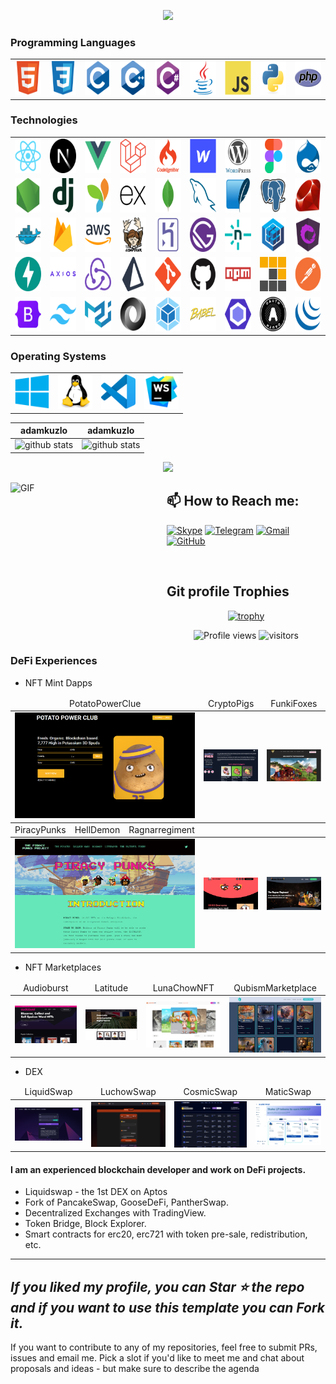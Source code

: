 <p align="center">
  <a href="https://github.com/ninja-1337"><img src="https://readme-typing-svg.herokuapp.com/?lines=Hi+there+👋,+I+am+Adam;+Welcome+to+My+GitHub+Profile!;Full+stack%20Developer;Webflow%20Developer+Designer;Wordpress+Developer;12%2B%20years%20of%20coding%20experience;Always%20learning%20new%20stuffs&font=Pacifico&center=true&width=650&height=120&color=58a6ff&vCenter=true&size=45%22"></a>
</p>

<h3 align="left">Programming Languages</h3>
<table>
  <tr>
    <td><img src="https://github.com/devicons/devicon/blob/master/icons/html5/html5-original.svg" alt="html" width="55" height="55"/></td>
    <td><img src="https://github.com/devicons/devicon/blob/master/icons/css3/css3-original.svg" alt="css" width="55" height="55"/></td>    
    <td><img src="https://github.com/devicons/devicon/blob/master/icons/c/c-original.svg" alt="c" width="55" height="55"/></td>
    <td><img src="https://github.com/devicons/devicon/blob/master/icons/cplusplus/cplusplus-original.svg" alt="c++" width="55" height="55"/></td>
    <td><img src="https://github.com/devicons/devicon/blob/master/icons/csharp/csharp-original.svg" alt="c#" width="55" height="55"/></td>
    <td><img src="https://github.com/devicons/devicon/blob/master/icons/java/java-original.svg" alt="java" width="55" height="55"/></td>
    <td><img src="https://github.com/devicons/devicon/blob/master/icons/javascript/javascript-original.svg" alt="javascript" width="55" height="55"/></td>
    <td><img src="https://github.com/devicons/devicon/blob/master/icons/python/python-original.svg" alt="python" width="55" height="55"/></td>
    <td><img src="https://github.com/devicons/devicon/blob/master/icons/php/php-original.svg" alt="php" width="55" height="55"/></td>
  </tr>  
</table>
  
<h3 align="left">Technologies</h3>
<table>
  <tr>
    <td><img src="https://github.com/devicons/devicon/blob/master/icons/react/react-original.svg" alt="react" width="55" height="55"/></td>
    <td><img src="https://github.com/devicons/devicon/blob/master/icons/nextjs/nextjs-original.svg" alt="nextjs" width="55" height="55"/></td>
    <td><img src="https://github.com/devicons/devicon/blob/master/icons/vuejs/vuejs-original.svg" alt="vuejs" width="55" height="55"/></td>
    <td><img src="https://github.com/devicons/devicon/blob/master/icons/laravel/laravel-original.svg" alt="laravel" width="55" height="55"/></td>
    <td><img src="https://github.com/devicons/devicon/blob/master/icons/codeigniter/codeigniter-plain-wordmark.svg" alt="codeigniter" width="55" height="55"/></td>
    <td><img src="https://github.com/devicons/devicon/blob/master/icons/webflow/webflow-original.svg" alt="webflow" width="55" height="55"/></td>
    <td><img src="https://github.com/devicons/devicon/blob/master/icons/wordpress/wordpress-original.svg" alt="wordpress" width="55" height="55"/></td>
    <td><img src="https://github.com/devicons/devicon/blob/master/icons/figma/figma-original.svg" alt="figma" width="55" height="55"/></td>
    <td><img src="https://github.com/devicons/devicon/blob/master/icons/drupal/drupal-original.svg" alt="drupal" width="55" height="55" /></td>
  </tr>
  <tr>
    <td><img src="https://github.com/devicons/devicon/blob/master/icons/nodejs/nodejs-original.svg" alt="nodejs" width="55" height="55"/></td>
    <td><img src="https://github.com/devicons/devicon/blob/master/icons/django/django-plain.svg" alt="django" width="55" height="55"/></td>
    <td><img src="https://github.com/devicons/devicon/blob/master/icons/yii/yii-original.svg" alt="yii" width="55" height="55"/></td>
    <td><img src="https://github.com/devicons/devicon/blob/master/icons/express/express-original.svg" alt="express" width="55" height="55"/></td>
    <td><img src="https://github.com/devicons/devicon/blob/master/icons/mongodb/mongodb-original.svg" alt="mongodb" width="55" height="55"/></td>
    <td><img src="https://github.com/devicons/devicon/blob/master/icons/mysql/mysql-original.svg" alt="mysql" width="55" height="55"/></td>
    <td><img src="https://github.com/devicons/devicon/blob/master/icons/sqlite/sqlite-original.svg" alt="sqlite" width="55" height="55"/></td>
    <td><img src="https://github.com/devicons/devicon/blob/master/icons/postgresql/postgresql-original.svg" alt="postgresql" width="55" height="55"/></td>
    <td><img src="https://github.com/devicons/devicon/blob/master/icons/ruby/ruby-original.svg" alt="ruby" width="55" height="55"/></td>
  </tr>
  <tr>
    <td><img src="https://github.com/devicons/devicon/blob/master/icons/docker/docker-original.svg" alt="docker" width="55" height="55"/></td>
    <td><img src="https://github.com/devicons/devicon/blob/master/icons/firebase/firebase-original.svg" alt="firebase" width="55" height="55"/></td>
    <td><img src="https://github.com/devicons/devicon/blob/master/icons/amazonwebservices/amazonwebservices-original-wordmark.svg" alt="amazonwebservices" width="55" height="55"/></td>
    <td><img src="https://github.com/devicons/devicon/blob/master/icons/composer/composer-original.svg" alt="composer" width="55" height="55" /></td>
    <td><img src="https://github.com/devicons/devicon/blob/master/icons/heroku/heroku-original.svg" alt="heroku" width="55" height="55"/></td>
    <td><img src="https://github.com/devicons/devicon/blob/master/icons/gatsby/gatsby-original.svg" alt="gatsby" width="55" height="55"/></td>
    <td><img src="https://github.com/devicons/devicon/blob/master/icons/netlify/netlify-original.svg" alt="netlify" width="55" height="55"/></td>
    <td><img src="https://github.com/devicons/devicon/blob/master/icons/sequelize/sequelize-original.svg" alt="sequelize" width="55" height="55"/></td>
    <td><img src="https://github.com/devicons/devicon/blob/master/icons/ngrx/ngrx-original.svg" alt="ngrx" width="55" height="55"/></td>
  </tr>
  <tr>
    <td><img src="https://github.com/devicons/devicon/blob/master/icons/fastapi/fastapi-original.svg" alt="fastapi" width="55" height="55" /></td>
    <td><img src="https://github.com/devicons/devicon/blob/master/icons/axios/axios-plain-wordmark.svg" alt="axios" width="55" height="55" /></td>
    <td><img src="https://github.com/devicons/devicon/blob/master/icons/redux/redux-original.svg" alt="react" width="55" height="55"/></td>
    <td><img src="https://github.com/devicons/devicon/blob/master/icons/prisma/prisma-original.svg" alt="prisma" width="55" height="55"/></td>
    <td><img src="https://github.com/devicons/devicon/blob/master/icons/git/git-original.svg" alt="git" width="55" height="55"/></td>
    <td><img src="https://github.com/devicons/devicon/blob/master/icons/github/github-original.svg" alt="github" width="55" height="55"/></td>
    <td><img src="https://github.com/devicons/devicon/blob/master/icons/npm/npm-original-wordmark.svg" alt="npm" width="55" height="55"/></td>
    <td><img src="https://github.com/devicons/devicon/blob/master/icons/pnpm/pnpm-original.svg" alt="pnpm" width="55" height="55"/></td>
    <td><img src="https://github.com/devicons/devicon/blob/master/icons/postman/postman-original.svg" alt="postman" width="55" height="55"/></td>
  </tr>
  <tr>
    <td><img src="https://github.com/devicons/devicon/blob/master/icons/bootstrap/bootstrap-original.svg" alt="bootstrap" width="55" height="55"/></td>
    <td><img src="https://github.com/devicons/devicon/blob/master/icons/tailwindcss/tailwindcss-original.svg" alt="tailwind" width="55" height="55"/></td>    
    <td><img src="https://github.com/devicons/devicon/blob/master/icons/materialui/materialui-original.svg" alt="materialui" width="55" height="55"/></td>
    <td><img src="https://github.com/devicons/devicon/blob/master/icons/json/json-original.svg" alt="json" width="55" height="55"/></td>
    <td><img src="https://github.com/devicons/devicon/blob/master/icons/webpack/webpack-original.svg" alt="webpack" width="55" height="55"/></td>
    <td><img src="https://github.com/devicons/devicon/blob/master/icons/babel/babel-original.svg" alt="esling" width="55" height="55" /></td>
    <td><img src="https://github.com/devicons/devicon/blob/master/icons/eslint/eslint-original.svg" alt="eslint" width="55" height="55" /></td>
    <td><img src="https://github.com/devicons/devicon/blob/master/icons/oauth/oauth-original.svg" alt="oauth" width="55" height="55"/></td>
    <td><img src="https://github.com/devicons/devicon/blob/master/icons/jquery/jquery-original.svg" alt="jquery" width="55" height="55"/></td>
  </tr>
</table>

<h3 align="left">Operating Systems</h3>
<table>
  <tr>
  <td><img src="https://github.com/devicons/devicon/blob/master/icons/windows8/windows8-original.svg" alt="windows" width="55" height="55"/></td>
  <td><img src="https://github.com/devicons/devicon/blob/master/icons/linux/linux-original.svg" alt="inux" width="55" height="55"/></td>
  <td><img src="https://github.com/devicons/devicon/blob/master/icons/vscode/vscode-original.svg" alt="vscode" width="55" height="55"/></td>
  <td><img src="https://github.com/devicons/devicon/blob/master/icons/webstorm/webstorm-original.svg" alt="webstorm" width="55" height="55"/></td>
  </tr>  
</table>

<div align="center">

| adamkuzlo                                                                                                                                                                    | adamkuzlo                                                                                                                                |
| ---------------------------------------------------------------------------------------------------------------------------------------------------------------------------- | ---------------------------------------------------------------------------------------------------------------------------------------- |
| ![github stats](https://github-readme-stats.vercel.app/api?username=adamkuzlo&show_icons=true&theme=github_dark&include_all_commits=true&count_private=true&hide_title=true) | ![github stats](https://github-readme-stats.vercel.app/api/top-langs/?username=adamkuzlo&theme=github_dark&layout=compact&langs_count=8) |

</div>

<p align="center">
  <img src="https://github-readme-streak-stats.herokuapp.com?user=kroim&theme=dark&date_format=j%2Fn%5B%2FY%5D" />
</p>

<a target="_blank"><img align="left" height="250" width="250" alt="GIF" src="https://github.com/JayantGoel001/JayantGoel001/blob/master/GIF/github.gif"></a>

## 📫 How to Reach me:

<p align="left">
  <a href="https://join.skype.com/invite/BovXFoNcdbyy" target="blank"><img src="https://img.shields.io/badge/skype-%23181717.svg?style=plastic&logo=skype&logoColor=white" alt="Skype"/></a>
  <a href="https://t.me/sunmoon11100" target="blank"><img src="https://img.shields.io/badge/telegram-%23181717.svg?style=plastic&logo=telegram&logoColor=white" alt="Telegram"/></a>
  <a href="sunmoon11100:@gmail.com"><img src="https://img.shields.io/badge/gmail-%23181717.svg?style=plastic&logo=gmail&logoColor=white" alt="Gmail"/></a>
  <a href="https://github.com/sunmoon11100"><img src="https://img.shields.io/badge/github-%23181717.svg?style=plastic&logo=github&logoColor=white" alt="GitHub"/></a>
</p>
<br/>

## Git profile Trophies

<p align="center"> 
  <a href="https://github.com/ryo-ma/github-profile-trophy"><img src="https://github-profile-trophy.vercel.app/?username=sunmoon11100&theme=onedark&column=7&no-bg=true" alt="trophy" width="800px"/></a> 
</p>

<p align="center">
  <img src="https://gpvc.arturio.dev/sunmoon11100" alt="Profile views"/>
  <img src="https://visitor-badge.laobi.icu/badge?page_id=sunmoon11100.sunmoon11100" alt="visitors"/>
</p>

### DeFi Experiences

- NFT Mint Dapps
<table>
    <thead align="center">
        <tr>
            <td>PotatoPowerClue</td>
            <td>CryptoPigs</td>           
            <td>FunkiFoxes</td>
        </tr>
    </thead>
    <tr>
        <td>
            <a href="https://mint.potatopower.club/">
                <img src="https://github.com/sunmoon11100/profile/blob/main/projects/PotatoPowerClub.png?raw=true" width="300">
            </a>
        </td>
        <td>
            <a href="https://cryptopigs.one/#/">
                <img src="https://github.com/sunmoon11100/profile/blob/main/projects/CryptoPig.png?raw=true" width="300">
            </a>
        </td> 
        <td>
            <a href="https://funkifoxes.com/">
                <img src="https://github.com/sunmoon11100/profile/blob/main/projects/FunkiFoxes.png?raw=true" width="300">
            </a>
        </td>               
    </tr>
    <thead align="center">
        <tr style="display: flex">
            <td>PiracyPunks</td>
            <td>HellDemon</td>
            <td>Ragnarregiment</td>
        </tr>
    </thead>
    <tr>
        <td>
            <a href="https://www.piracypunks.com/" target="_blank">
                <img src="https://github.com/sunmoon11100/profile/blob/main/projects/PiracyPunks.png?raw=true" width="300">
            </a>
        </td>
        <td>
            <a href="https://helldemon.cryptoliveton.com/" target="_blank">
                <img src="https://github.com/sunmoon11100/profile/blob/main/projects/HellDemon.png?raw=true" width="300">
            </a>
        </td>
        <td>
            <a href="https://theragnarregiment.com/" target="_blank">
                <img src="https://github.com/sunmoon11100/profile/blob/main/projects/Ragnarregiment.png?raw=true" width="300">
            </a>
        </td>                       
    </tr>   
</table>

- NFT Marketplaces
<table>
    <thead align="center">
        <tr>
            <td>Audioburst</td>
            <td>Latitude</td>
            <td>LunaChowNFT</td>
            <td>QubismMarketplace</td>
        </tr>
    </thead>
    <tr>
        <td>
            <a href="https://nft.audioburst.io/">
                <img src="https://github.com/sunmoon11100/profile/blob/main/projects/Audioburst.png?raw=true" width="200">
            </a>
        </td>        
        <td>
            <a href="https://latitud.art/">
                <img src="https://github.com/sunmoon11100/profile/blob/main/projects/latitud.png?raw=true" width="200">
            </a>
        </td> 
        <td>
            <a href="https://lunachownft.com/">
                <img src="https://github.com/sunmoon11100/profile/blob/main/projects/LunachowNFT.png?raw=true" width="200">
            </a>
        </td> 
        <td>
            <a href="https://qubismmarketplace.org/">
                <img src="https://github.com/sunmoon11100/profile/blob/main/projects/qubismmarketplace.png?raw=true" width="200">
            </a>
        </td>     
    </tr>
</table>

- DEX
<table>
    <thead align="center">
        <tr>
            <td>LiquidSwap</td>
            <td>LuchowSwap</td>
            <td>CosmicSwap</td>
            <td>MaticSwap</td>  
        </tr>
    </thead>
    <tr>
        <td>
            <a href="https://liquidswap.com/#/">
                <img src="https://github.com/sunmoon11100/profile/blob/main/projects/LiquidSwap.png?raw=true" width="300">
            </a>
        </td>   
        <td>
            <a href="https://app.luchowswap.com/">
                <img src="https://github.com/sunmoon11100/profile/blob/main/projects/LuchowSwap.png?raw=true" width="300">
            </a>
        </td>  
        <td>
            <a href="https://app.cosmicswap.finance/">
                <img src="https://github.com/sunmoon11100/profile/blob/main/projects/cosmicswap.png?raw=true" width="300">
            </a>
        </td>          
        <td>
            <a href="https://maticfront.web.app/farms">
                <img src="https://github.com/sunmoon11100/profile/blob/main/projects/maticswap.png?raw=true" width="300">
            </a>
        </td> 
    </tr>  
</table>

#### I am an experienced blockchain developer and work on DeFi projects.

- Liquidswap - the 1st DEX on Aptos
- Fork of PancakeSwap, GooseDeFi, PantherSwap.
- Decentralized Exchanges with TradingView.
- Token Bridge, Block Explorer.
- Smart contracts for erc20, erc721 with token pre-sale, redistribution, etc.

---

## _If you liked my profile, you can Star ⭐ the repo and if you want to use this template you can Fork it._

If you want to contribute to any of my repositories, feel free to submit PRs, issues and email me. Pick a slot if you'd like to meet me and chat about proposals and ideas - but make sure to describe the agenda
